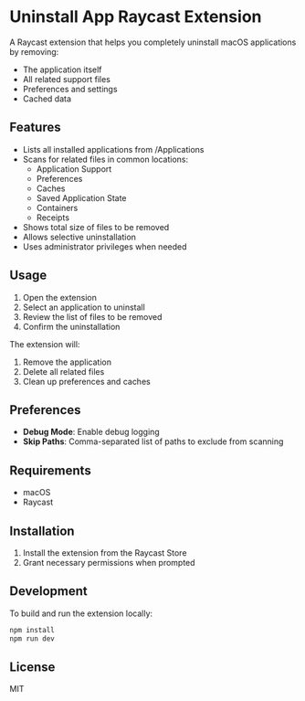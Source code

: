 # Uninstall App Raycast Extension

A Raycast extension that helps you completely uninstall macOS applications by removing:
- The application itself
- All related support files
- Preferences and settings
- Cached data

## Features

- Lists all installed applications from /Applications
- Scans for related files in common locations:
  - Application Support
  - Preferences
  - Caches
  - Saved Application State
  - Containers
  - Receipts
- Shows total size of files to be removed
- Allows selective uninstallation
- Uses administrator privileges when needed

## Usage

1. Open the extension
2. Select an application to uninstall
3. Review the list of files to be removed
4. Confirm the uninstallation

The extension will:
1. Remove the application
2. Delete all related files
3. Clean up preferences and caches

## Preferences

- **Debug Mode**: Enable debug logging
- **Skip Paths**: Comma-separated list of paths to exclude from scanning

## Requirements

- macOS
- Raycast

## Installation

1. Install the extension from the Raycast Store
2. Grant necessary permissions when prompted

## Development

To build and run the extension locally:

```bash
npm install
npm run dev
```

## License

MIT
